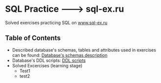 # SQL Practice ---> sql-ex.ru
Solved exercises practicing SQL on www.sql-ex.ru

## Table of Contents
- Described database's schemas, tables and attributes used in exercises can be found: [Database's schemas description](https://www.sql-ex.ru/help/select13.php) 
- Database's DDL scripts: [DDL scripts](https://sql-ex.ru/db_script_download.php)
- Solved Excercises (learning stage)
  - Test1
  - test2

